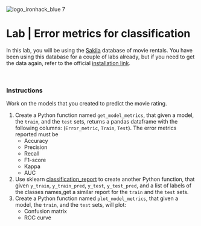 ![logo_ironhack_blue 7](https://user-images.githubusercontent.com/23629340/40541063-a07a0a8a-601a-11e8-91b5-2f13e4e6b441.png)

# Lab | Error metrics for classification

In this lab, you will be using the [Sakila](https://dev.mysql.com/doc/sakila/en/) database of movie rentals. You have been using this database for a couple of labs already, but if you need to get the data again, refer to the official [installation link](https://dev.mysql.com/doc/sakila/en/sakila-installation.html).

<!-- The database is structured as follows:

<br>

![DB schema](https://education-team-2020.s3-eu-west-1.amazonaws.com/data-analytics/database-sakila-schema.png) -->

<br>

### Instructions

Work on the models that you created to predict the movie rating. 

1. Create a Python function named `get_model_metrics`, that given a model, the `train`, and the `test` sets, returns a pandas dataframe with the following columns: (`Error_metric`, `Train`, `Test`). The error metrics reported must be 
   - Accuracy
   - Precision
   - Recall
   - F1-score
   - Kappa
   - AUC
2. Use sklearn [classification_report](https://scikit-learn.org/stable/modules/generated/sklearn.metrics.classification_report.html?highlight=report#sklearn.metrics.classification_report) to create another Python function, that given `y_train`, `y_train_pred`, `y_test`, `y_test_pred`, and a list of labels of the classes names,get a similar report for the `train` and the `test` sets.
3. Create a Python function named `plot_model_metrics`, that given a model, the `train`, and the `test` sets, will plot:
   - Confusion matrix
   - ROC curve
